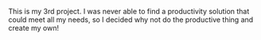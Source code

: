 This is my 3rd project. I was never able to find a productivity solution that could meet all my needs, so I decided why not do the productive thing and create my own!
